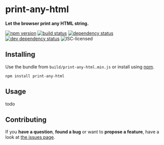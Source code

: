 # print-any-html

**Let the browser print any HTML string.**

[![npm version](https://img.shields.io/npm/v/print-any-html.svg)](https://www.npmjs.com/package/print-any-html)
[![build status](https://img.shields.io/travis/derhuerst/print-any-html.svg)](https://travis-ci.org/derhuerst/print-any-html)
[![dependency status](https://img.shields.io/david/derhuerst/print-any-html.svg)](https://david-dm.org/derhuerst/print-any-html)
[![dev dependency status](https://img.shields.io/david/dev/derhuerst/print-any-html.svg)](https://david-dm.org/derhuerst/print-any-html#info=devDependencies)
![ISC-licensed](https://img.shields.io/github/license/derhuerst/print-any-html.svg)


## Installing

Use the bundle from `build/print-any-html.min.js` or install using [npm](https://www.npmjs.com).

```shell
npm install print-any-html
```


## Usage

todo


## Contributing

If you **have a question**, **found a bug** or want to **propose a feature**, have a look at [the issues page](https://github.com/derhuerst/print-any-html/issues).

